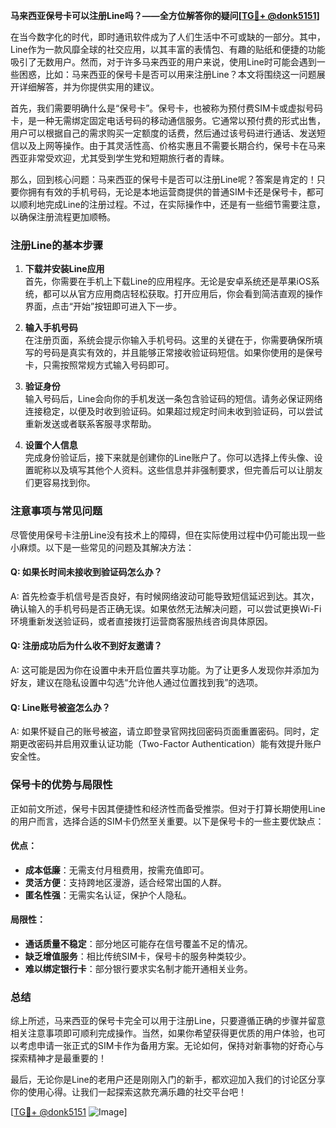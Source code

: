 **马来西亚保号卡可以注册Line吗？——全方位解答你的疑问[[TG💪+ @donk5151](https://t.me/s/donk5151)]**

在当今数字化的时代，即时通讯软件成为了人们生活中不可或缺的一部分。其中，Line作为一款风靡全球的社交应用，以其丰富的表情包、有趣的贴纸和便捷的功能吸引了无数用户。然而，对于许多马来西亚的用户来说，使用Line时可能会遇到一些困惑，比如：马来西亚的保号卡是否可以用来注册Line？本文将围绕这一问题展开详细解答，并为你提供实用的建议。

首先，我们需要明确什么是“保号卡”。保号卡，也被称为预付费SIM卡或虚拟号码卡，是一种无需绑定固定电话号码的移动通信服务。它通常以预付费的形式出售，用户可以根据自己的需求购买一定额度的话费，然后通过该号码进行通话、发送短信以及上网等操作。由于其灵活性高、价格实惠且不需要长期合约，保号卡在马来西亚非常受欢迎，尤其受到学生党和短期旅行者的青睐。

那么，回到核心问题：马来西亚的保号卡是否可以注册Line呢？答案是肯定的！只要你拥有有效的手机号码，无论是本地运营商提供的普通SIM卡还是保号卡，都可以顺利地完成Line的注册过程。不过，在实际操作中，还是有一些细节需要注意，以确保注册流程更加顺畅。

### 注册Line的基本步骤

1. **下载并安装Line应用**  
   首先，你需要在手机上下载Line的应用程序。无论是安卓系统还是苹果iOS系统，都可以从官方应用商店轻松获取。打开应用后，你会看到简洁直观的操作界面，点击“开始”按钮即可进入下一步。

2. **输入手机号码**  
   在注册页面，系统会提示你输入手机号码。这里的关键在于，你需要确保所填写的号码是真实有效的，并且能够正常接收验证码短信。如果你使用的是保号卡，只需按照常规方式输入号码即可。

3. **验证身份**  
   输入号码后，Line会向你的手机发送一条包含验证码的短信。请务必保证网络连接稳定，以便及时收到验证码。如果超过规定时间未收到验证码，可以尝试重新发送或者联系客服寻求帮助。

4. **设置个人信息**  
   完成身份验证后，接下来就是创建你的Line账户了。你可以选择上传头像、设置昵称以及填写其他个人资料。这些信息并非强制要求，但完善后可以让朋友们更容易找到你。

### 注意事项与常见问题

尽管使用保号卡注册Line没有技术上的障碍，但在实际使用过程中仍可能出现一些小麻烦。以下是一些常见的问题及其解决方法：

#### Q: 如果长时间未接收到验证码怎么办？
A: 首先检查手机信号是否良好，有时候网络波动可能导致短信延迟到达。其次，确认输入的手机号码是否正确无误。如果依然无法解决问题，可以尝试更换Wi-Fi环境重新发送验证码，或者直接拨打运营商客服热线咨询具体原因。

#### Q: 注册成功后为什么收不到好友邀请？
A: 这可能是因为你在设置中未开启位置共享功能。为了让更多人发现你并添加为好友，建议在隐私设置中勾选“允许他人通过位置找到我”的选项。

#### Q: Line账号被盗怎么办？
A: 如果怀疑自己的账号被盗，请立即登录官网找回密码页面重置密码。同时，定期更改密码并启用双重认证功能（Two-Factor Authentication）能有效提升账户安全性。

### 保号卡的优势与局限性

正如前文所述，保号卡因其便捷性和经济性而备受推崇。但对于打算长期使用Line的用户而言，选择合适的SIM卡仍然至关重要。以下是保号卡的一些主要优缺点：

#### 优点：
- **成本低廉**：无需支付月租费用，按需充值即可。
- **灵活方便**：支持跨地区漫游，适合经常出国的人群。
- **匿名性强**：无需实名认证，保护个人隐私。

#### 局限性：
- **通话质量不稳定**：部分地区可能存在信号覆盖不足的情况。
- **缺乏增值服务**：相比传统SIM卡，保号卡的服务种类较少。
- **难以绑定银行卡**：部分银行要求实名制才能开通相关业务。

### 总结

综上所述，马来西亚的保号卡完全可以用于注册Line，只要遵循正确的步骤并留意相关注意事项即可顺利完成操作。当然，如果你希望获得更优质的用户体验，也可以考虑申请一张正式的SIM卡作为备用方案。无论如何，保持对新事物的好奇心与探索精神才是最重要的！

最后，无论你是Line的老用户还是刚刚入门的新手，都欢迎加入我们的讨论区分享你的使用心得。让我们一起探索这款充满乐趣的社交平台吧！

[[TG💪+ @donk5151](https://t.me/s/donk5151) ![Image](https://i.postimg.cc/rwNCRYN7/Snipaste-2025-04-30-17-27-05.png)]